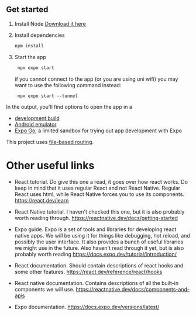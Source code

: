 ## Get started
1. Install Node
   [Download it here](https://nodejs.org/en/download)

2. Install dependencies

   ```bash
   npm install
   ```

3. Start the app

   ```bash
    npx expo start
   ```

   if you cannot connect to the app (or you are using uni wifi) you may want to use the following command instead:
   ```
    npx expo start --tunnel
   ```

In the output, you'll find options to open the app in a

- [development build](https://docs.expo.dev/develop/development-builds/introduction/)
- [Android emulator](https://docs.expo.dev/workflow/android-studio-emulator/)
- [Expo Go](https://expo.dev/go), a limited sandbox for trying out app development with Expo



This project uses [file-based routing](https://docs.expo.dev/router/introduction).


# Other useful links

- React tutorial. Do give this one a read, it goes over how react works. Do keep in mind that it uses regular React and not React Native. Regular React uses html, while React Native forces you to use its components. https://react.dev/learn

- React Native tutorial. I haven't checked this one, but it is also probably worth reading through. https://reactnative.dev/docs/getting-started

- Expo guide. Expo is a set of tools and libraries for developing react native apps. We will be using it for things like debugging, hot reload, and possibly the user interface. It also provides a bunch of useful libraries we might use in the future. Also haven't read through it yet, but is also probably worth reading https://docs.expo.dev/tutorial/introduction/

- React documentation. Should contain descriptions of react hooks and some other features. https://react.dev/reference/react/hooks

- React native documentation. Contains descriptions of all the built-in components we will use. https://reactnative.dev/docs/components-and-apis

- Expo documentation. https://docs.expo.dev/versions/latest/